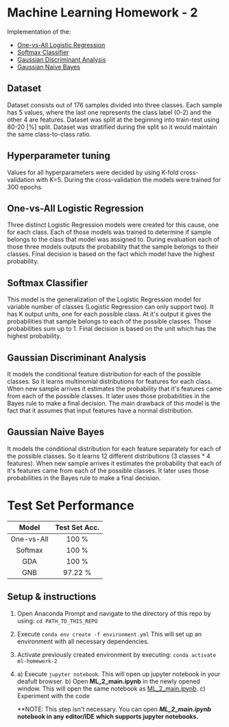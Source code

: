 # Machine Learning Homework - 2

Implementation of the:
* [One-vs-All Logistic Regression](https://towardsdatascience.com/multi-class-classification-one-vs-all-one-vs-one-94daed32a87b)
* [Softmax Classifier](https://www.pyimagesearch.com/2016/09/12/softmax-classifiers-explained/)
* [Gaussian Discriminant Analysis](https://towardsdatascience.com/gaussian-discriminant-analysis-an-example-of-generative-learning-algorithms-2e336ba7aa5c)
* [Gaussian Naive Bayes](https://en.wikipedia.org/wiki/Naive_Bayes_classifier)

## Dataset 

Dataset consists out of 176 samples divided into three classes. Each sample has 5 values, where the last one represents the class label (0-2) and the other 4 are features.
Dataset was split at the beginning into train-test using 80-20 [%] split. Dataset was stratified during the split so it would maintain the same class-to-class ratio. 

## Hyperparameter tuning
Values for all hyperparameters were decided by using K-fold cross-validation with K=5. During the cross-validation the models were trained for 300 epochs.

## One-vs-All Logistic Regression

Three distinct Logistic Regression models were created for this cause, one for each class. Each of those models was trained to determine if sample belongs to the class that model was assigned to. During evaluation each of those three models outputs the probability that the sample belongs to their classes. Final decision is based on the fact which model have the highest probability.

## Softmax Classifier

This model is the generalization of the Logistic Regression model for variable number of classes (Logistic Regression can only support two). It has K output units, one for each possible class. At it's output it gives the probabilities that sample belongs to each of the possible classes. Those probabilities sum up to 1. Final decision is based on the unit which has the highest probability. 

## Gaussian Discriminant Analysis

It models the conditional feature distribution for each of the possible classes. So it learns multinomial distributions for features for each class. When new sample arrives it estimates the probability that it's features came from each of the possible classes. It later uses those probabilities in the Bayes rule to make a final decision. The main drawback of this model is the fact that it assumes that input features have a normal distribution.

## Gaussian Naive Bayes

It models the conditional distribution for each feature separately for each of the possible classes. So it learns 12 different distributions (3 classes * 4 features). When new sample arrives it estimates the probability that each of it's features came from each of the possible classes. It later uses those probabilities in the Bayes rule to make a final decision.

# Test Set Performance

| Model  | Test Set Acc. |
|:------:|:-------------:|
| One-vs-All | 100 % |
| Softmax | 100 % |
| GDA | 100 % |
| GNB | 97.22 % |


## Setup & instructions
1. Open Anaconda Prompt and navigate to the directory of this repo by using: ```cd PATH_TO_THIS_REPO ```
2. Execute ``` conda env create -f environment.yml ``` This will set up an environment with all necessary dependencies. 
3. Activate previously created environment by executing: ``` conda activate ml-homework-2 ```
4. a) Execute ``` jupyter notebook ```. This will open up jupyter notebook in your deafult browser. 
   b) Open **ML_2_main.ipynb** in the newly opened window. This will open the same notebook as [ML_2_main.ipynb](src/ML_2_main.ipynb).
   c) Experiment with the code
   
   **NOTE: This step isn't necessary. You can open ***ML_2_main.ipynb*** **notebook in any editor/IDE which supports jupyter notebooks.**
